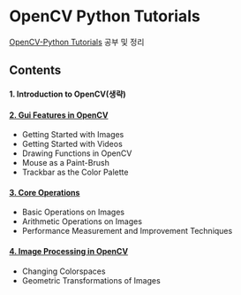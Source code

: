 # OpenCV Python Tutorials

[OpenCV-Python Tutorials](https://docs.opencv.org/4.2.0/d6/d00/tutorial_py_root.html) 공부 및 정리


## Contents

#### 1. Introduction to OpenCV(생략)

#### [2. Gui Features in OpenCV](./ch2)
- Getting Started with Images
- Getting Started with Videos
- Drawing Functions in OpenCV
- Mouse as a Paint-Brush
- Trackbar as the Color Palette

#### [3. Core Operations](./ch3)
- Basic Operations on Images
- Arithmetic Operations on Images
- Performance Measurement and Improvement Techniques

#### [4. Image Processing in OpenCV](./ch4)
- Changing Colorspaces
- Geometric Transformations of Images